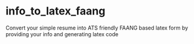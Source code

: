 # info_to_latex_faang
Convert your simple resume into ATS friendly FAANG based latex form by providing your info and generating latex code
